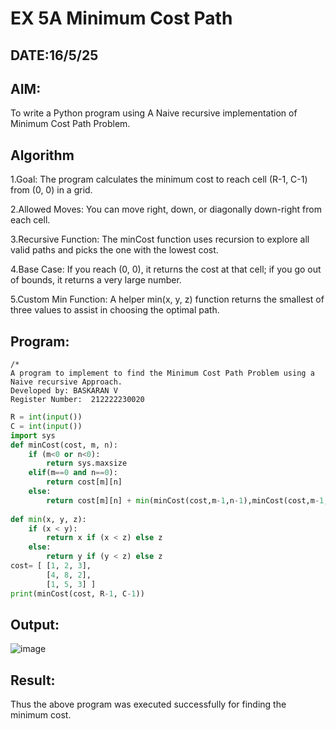 # EX 5A Minimum Cost Path
## DATE:16/5/25
## AIM:
To write a Python program using A Naive recursive implementation of Minimum Cost Path Problem.




## Algorithm
1.Goal: The program calculates the minimum cost to reach cell (R-1, C-1) from (0, 0) in a grid.

2.Allowed Moves: You can move right, down, or diagonally down-right from each cell.

3.Recursive Function: The minCost function uses recursion to explore all valid paths and picks the one with the lowest cost.

4.Base Case: If you reach (0, 0), it returns the cost at that cell; if you go out of bounds, it returns a very large number.

5.Custom Min Function: A helper min(x, y, z) function returns the smallest of three values to assist in choosing the optimal path.
## Program:
```
/*
A program to implement to find the Minimum Cost Path Problem using a  Naive recursive Approach.
Developed by: BASKARAN V
Register Number:  212222230020
```
```python
R = int(input())
C = int(input())
import sys
def minCost(cost, m, n):
    if (m<0 or n<0):
        return sys.maxsize
    elif(m==0 and n==0):
        return cost[m][n]
    else:
        return cost[m][n] + min(minCost(cost,m-1,n-1),minCost(cost,m-1,n),minCost(cost,m,n-1))
        
def min(x, y, z):
    if (x < y):
        return x if (x < z) else z
    else:
        return y if (y < z) else z
cost= [ [1, 2, 3],
        [4, 8, 2],
        [1, 5, 3] ]
print(minCost(cost, R-1, C-1))
```

## Output:


![image](https://github.com/user-attachments/assets/3e5da99e-4fc9-4c8f-baf0-5d4613f72948)

## Result:
Thus the above program was executed successfully for finding the minimum cost.
